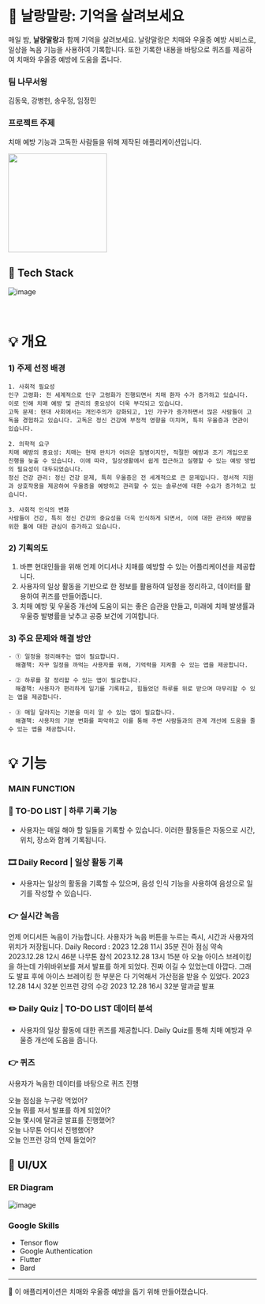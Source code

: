 # 🌙 날랑말랑: 기억을 살려보세요

매일 밤, **날랑말랑**과 함께 기억을 살려보세요. 날랑말랑은 치매와 우울증 예방 서비스로, 일상을 녹음 기능을 사용하여 기록합니다. 또한 기록한 내용을 바탕으로 퀴즈를 제공하여 치매와 우울증 예방에 도움을 줍니다.

### 팀 나무서웡
김동욱, 강병헌, 송우정, 임정민

### 프로젝트 주제

치매 예방 기능과 고독한 사람들을 위해 제작된 애플리케이션입니다.
<td>
<img width = "200" src = "https://github.com/ImScareddd/.github/assets/127848065/53be41f4-63a6-4c26-acfb-79633e668a52">  
</td>

<br>

## 🔨 Tech Stack
![image](https://github.com/ImScareddd/.github/assets/127848065/8a140415-4738-41de-8e67-bc28f5345a6f)


<br>

# 💡 개요
### 1) 주제 선정 배경
~~~~~
1. 사회적 필요성
인구 고령화: 전 세계적으로 인구 고령화가 진행되면서 치매 환자 수가 증가하고 있습니다. 이로 인해 치매 예방 및 관리의 중요성이 더욱 부각되고 있습니다.
고독 문제: 현대 사회에서는 개인주의가 강화되고, 1인 가구가 증가하면서 많은 사람들이 고독을 경험하고 있습니다. 고독은 정신 건강에 부정적 영향을 미치며, 특히 우울증과 연관이 있습니다.

2. 의학적 요구
치매 예방의 중요성: 치매는 현재 완치가 어려운 질병이지만, 적절한 예방과 조기 개입으로 진행을 늦출 수 있습니다. 이에 따라, 일상생활에서 쉽게 접근하고 실행할 수 있는 예방 방법의 필요성이 대두되었습니다.
정신 건강 관리: 정신 건강 문제, 특히 우울증은 전 세계적으로 큰 문제입니다. 정서적 지원과 상호작용을 제공하여 우울증을 예방하고 관리할 수 있는 솔루션에 대한 수요가 증가하고 있습니다.

3. 사회적 인식의 변화
사람들이 건강, 특히 정신 건강의 중요성을 더욱 인식하게 되면서, 이에 대한 관리와 예방을 위한 툴에 대한 관심이 증가하고 있습니다.
~~~~~

### 2) 기획의도

1. 바쁜 현대인들을 위해 언제 어디서나 치매를 예방할 수 있는 어플리케이션을 제공합니다.
2. 사용자의 일상 활동을 기반으로 한 정보를 활용하여 일정을 정리하고, 데이터를 활용하여 퀴즈를 만들어줍니다.
3. 치매 예방 및 우울증 개선에 도움이 되는 좋은 습관을 만들고, 미래에 치매 발생률과 우울증 발병률을 낮추고 공중 보건에 기여합니다.


### 3) 주요 문제와 해결 방안
~~~~~
- ① 일정을 정리해주는 앱이 필요합니다.
  해결책: 자꾸 일정을 까먹는 사용자를 위해, 기억력을 지켜줄 수 있는 앱을 제공합니다.

- ② 하루를 잘 정리할 수 있는 앱이 필요합니다.
  해결책: 사용자가 편리하게 일기를 기록하고, 힘들었던 하루를 위로 받으며 마무리할 수 있는 앱을 제공합니다.

- ③ 매일 달라지는 기분을 미리 알 수 있는 앱이 필요합니다.
  해결책: 사용자의 기분 변화를 파악하고 이를 통해 주변 사람들과의 관계 개선에 도움을 줄 수 있는 앱을 제공합니다.
~~~~~
# 💡 기능
### MAIN FUNCTION

### 📝 TO-DO LIST | 하루 기록 기능
- 사용자는 매일 해야 할 일들을 기록할 수 있습니다. 이러한 활동들은 자동으로 시간, 위치, 장소와 함께 기록됩니다.

### 🎞 Daily Record | 일상 활동 기록
- 사용자는 일상의 활동을 기록할 수 있으며, 음성 인식 기능을 사용하여 음성으로 일기를 작성할 수 있습니다.

### 👉 실시간 녹음
언제 어디서든 녹음이 가능합니다. 사용자가 녹음 버튼을 누르는 즉시, 시간과 사용자의 위치가 저장됩니다.
Daily Record : 
2023 12.28 11시 35분 진아 점심 약속
2023.12.28 12시 46분 나무톤 참석
2023.12.28 13시 15분 아 오늘 아이스 브레이킹을 하는데 가위바위보를 져서 발표를 하게 되었다. 진짜 이길 수 있었는데 아깝다. 그래도 발표 후에 아이스 브레이킹 한 부분은 다 기억해서 가산점을 받을 수 있었다.
2023 12.28 14시 32분 인프런 강의 수강
2023 12.28 16시 32분 말과글 발표

### ✏️ Daily Quiz | TO-DO LIST 데이터 분석
- 사용자의 일상 활동에 대한 퀴즈를 제공합니다. Daily Quiz를 통해 치매 예방과 우울증 개선에 도움을 줍니다.

### 👉 퀴즈
사용자가 녹음한 데이터를 바탕으로 퀴즈 진행

오늘 점심을 누구랑 먹었어?   
오늘 뭐를 져서 발표를 하게 되었어?   
오늘 몇시에 말과글 발표를 진행했어?   
오늘 나무톤 어디서 진행했어?   
오늘 인프런 강의 언제 들었어?   


## 📱 UI/UX

### ER Diagram
![image](https://github.com/ImScareddd/.github/assets/127848065/14ecc726-e516-4f43-9b2d-d376b4658a77)

### Google Skills

- Tensor flow
- Google Authentication
- Flutter
- Bard

---




🌟 이 애플리케이션은 치매와 우울증 예방을 돕기 위해 만들어졌습니다.
